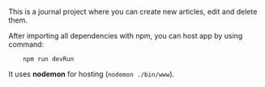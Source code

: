 This is a journal project where you can create new articles, edit and delete them.

After importing all dependencies with npm, you can host app by using command:

```
    npm run devRun
```

It uses <b>nodemon</b> for hosting (```nodemon ./bin/www```).
